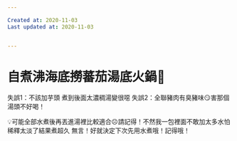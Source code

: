 ```yaml
---

Created at: 2020-11-03
Last updated at: 2020-11-03


---
```


# 自煮沸海底撈蕃茄湯底火鍋🍲


失誤1：不該加芋頭 煮到後面太濃稠湯變很噁
失誤2：全聯豬肉有臭豬味😏害那個湯頭不好喝！

💡可能全部水煮後再丟進湯裡比較適合☹️請記得！不然我一包裡面不敢加太多水怕稀釋太淡了結果煮超久 無言！好就決定下次先用水煮哦！記得哦！

